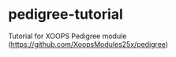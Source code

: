 # pedigree-tutorial
Tutorial for XOOPS Pedigree module (https://github.com/XoopsModules25x/pedigree)
